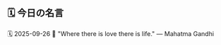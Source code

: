 ## 🗓️ 今日の名言

<!--START_SECTION:quote-->
🗓️ 2025-09-26
💬 "Where there is love there is life." — Mahatma Gandhi
<!--END_SECTION:quote-->
